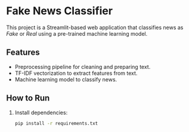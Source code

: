 # Fake News Classifier

This project is a Streamlit-based web application that classifies news as *Fake* or *Real* using a pre-trained machine learning model.

## Features
- Preprocessing pipeline for cleaning and preparing text.
- TF-IDF vectorization to extract features from text.
- Machine learning model to classify news.

## How to Run
1. Install dependencies:
   ```bash
   pip install -r requirements.txt
